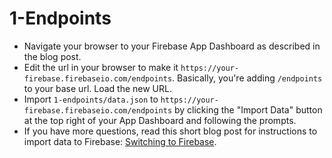 # 1-Endpoints

- Navigate your browser to your Firebase App Dashboard as described in the blog post.
- Edit the url in your browser to make it ```https://your-firebase.firebaseio.com/endpoints```. Basically, you're adding ```/endpoints``` to your base url. Load the new URL.
- Import ```1-endpoints/data.json``` to ```https://your-firebase.firebaseio.com/endpoints``` by clicking the "Import Data" button at the top right of your App Dashboard and following the prompts.
- If you have more questions, read this short blog post for instructions to import data to Firebase: [Switching to Firebase](https://www.firebase.com/blog/2014-08-12-switching-to-firebase.html).
